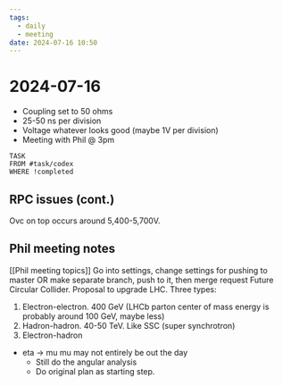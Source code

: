 ```yaml
---
tags:
  - daily
  - meeting
date: 2024-07-16 10:50
---
```

# 2024-07-16 

- Coupling set to 50 ohms
- 25-50 ns per division
- Voltage whatever looks good (maybe 1V per division)
- Meeting with Phil @ 3pm
```dataview
TASK
FROM #task/codex 
WHERE !completed
```

## RPC issues (cont.)

Ovc on top occurs around 5,400-5,700V.

## Phil meeting notes
[[Phil meeting topics]]
Go into settings, change settings for pushing to master
OR make separate branch, push to it, then merge request
Future Circular Collider. Proposal to upgrade LHC. Three types:
1. Electron-electron. 400 GeV (LHCb parton center of mass energy is probably around 100 GeV, maybe less)
2. Hadron-hadron. 40-50 TeV. Like SSC (super synchrotron)
3. Electron-hadron

- eta -> mu mu may not entirely be out the day
	- Still do the angular analysis
	- Do original plan as starting step.